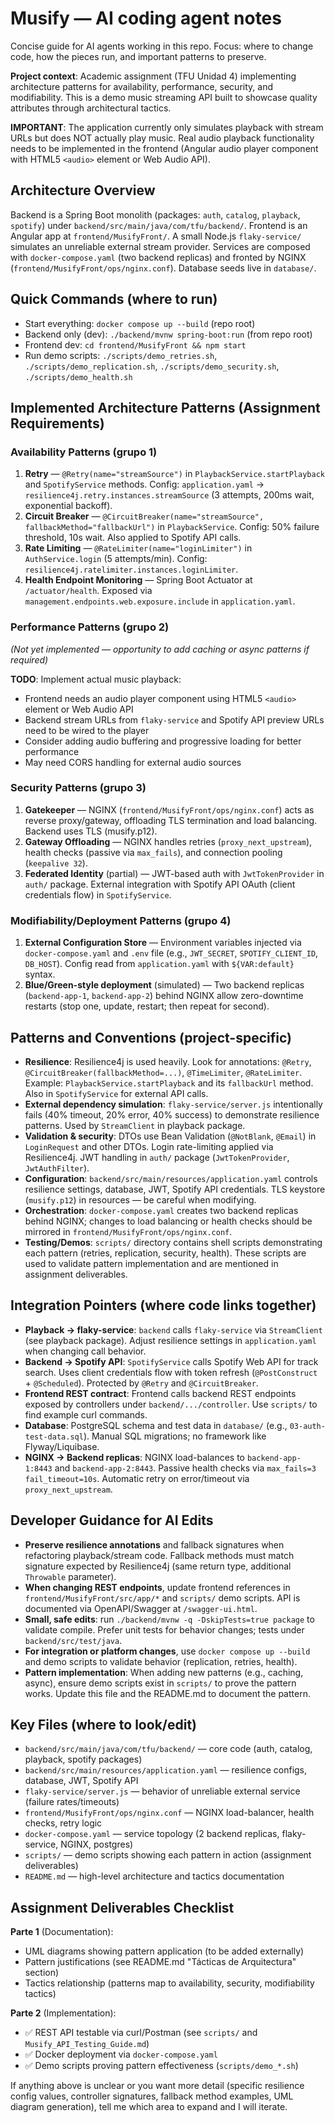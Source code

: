 # Musify — AI coding agent notes

Concise guide for AI agents working in this repo. Focus: where to change code, how the pieces run, and important patterns to preserve.

**Project context**: Academic assignment (TFU Unidad 4) implementing architecture patterns for availability, performance, security, and modifiability. This is a demo music streaming API built to showcase quality attributes through architectural tactics.

**IMPORTANT**: The application currently only simulates playback with stream URLs but does NOT actually play music. Real audio playback functionality needs to be implemented in the frontend (Angular audio player component with HTML5 `<audio>` element or Web Audio API).

## Architecture Overview

Backend is a Spring Boot monolith (packages: `auth`, `catalog`, `playback`, `spotify`) under `backend/src/main/java/com/tfu/backend/`. Frontend is an Angular app at `frontend/MusifyFront/`. A small Node.js `flaky-service/` simulates an unreliable external stream provider. Services are composed with `docker-compose.yaml` (two backend replicas) and fronted by NGINX (`frontend/MusifyFront/ops/nginx.conf`). Database seeds live in `database/`.

## Quick Commands (where to run)

- Start everything: `docker compose up --build` (repo root)
- Backend only (dev): `./backend/mvnw spring-boot:run` (from repo root)
- Frontend dev: `cd frontend/MusifyFront && npm start`
- Run demo scripts: `./scripts/demo_retries.sh`, `./scripts/demo_replication.sh`, `./scripts/demo_security.sh`, `./scripts/demo_health.sh`

## Implemented Architecture Patterns (Assignment Requirements)

### Availability Patterns (grupo 1)

1. **Retry** — `@Retry(name="streamSource")` in `PlaybackService.startPlayback` and `SpotifyService` methods. Config: `application.yaml` → `resilience4j.retry.instances.streamSource` (3 attempts, 200ms wait, exponential backoff).
2. **Circuit Breaker** — `@CircuitBreaker(name="streamSource", fallbackMethod="fallbackUrl")` in `PlaybackService`. Config: 50% failure threshold, 10s wait. Also applied to Spotify API calls.
3. **Rate Limiting** — `@RateLimiter(name="loginLimiter")` in `AuthService.login` (5 attempts/min). Config: `resilience4j.ratelimiter.instances.loginLimiter`.
4. **Health Endpoint Monitoring** — Spring Boot Actuator at `/actuator/health`. Exposed via `management.endpoints.web.exposure.include` in `application.yaml`.

### Performance Patterns (grupo 2)

_(Not yet implemented — opportunity to add caching or async patterns if required)_

**TODO**: Implement actual music playback:

- Frontend needs an audio player component using HTML5 `<audio>` element or Web Audio API
- Backend stream URLs from `flaky-service` and Spotify API preview URLs need to be wired to the player
- Consider adding audio buffering and progressive loading for better performance
- May need CORS handling for external audio sources

### Security Patterns (grupo 3)

1. **Gatekeeper** — NGINX (`frontend/MusifyFront/ops/nginx.conf`) acts as reverse proxy/gateway, offloading TLS termination and load balancing. Backend uses TLS (musify.p12).
2. **Gateway Offloading** — NGINX handles retries (`proxy_next_upstream`), health checks (passive via `max_fails`), and connection pooling (`keepalive 32`).
3. **Federated Identity** (partial) — JWT-based auth with `JwtTokenProvider` in `auth/` package. External integration with Spotify API OAuth (client credentials flow) in `SpotifyService`.

### Modifiability/Deployment Patterns (grupo 4)

1. **External Configuration Store** — Environment variables injected via `docker-compose.yaml` and `.env` file (e.g., `JWT_SECRET`, `SPOTIFY_CLIENT_ID`, `DB_HOST`). Config read from `application.yaml` with `${VAR:default}` syntax.
2. **Blue/Green-style deployment** (simulated) — Two backend replicas (`backend-app-1`, `backend-app-2`) behind NGINX allow zero-downtime restarts (stop one, update, restart; then repeat for second).

## Patterns and Conventions (project-specific)

- **Resilience**: Resilience4j is used heavily. Look for annotations: `@Retry`, `@CircuitBreaker(fallbackMethod=...)`, `@TimeLimiter`, `@RateLimiter`. Example: `PlaybackService.startPlayback` and its `fallbackUrl` method. Also in `SpotifyService` for external API calls.
- **External dependency simulation**: `flaky-service/server.js` intentionally fails (40% timeout, 20% error, 40% success) to demonstrate resilience patterns. Used by `StreamClient` in playback package.
- **Validation & security**: DTOs use Bean Validation (`@NotBlank`, `@Email`) in `LoginRequest` and other DTOs. Login rate-limiting applied via Resilience4j. JWT handling in `auth/` package (`JwtTokenProvider`, `JwtAuthFilter`).
- **Configuration**: `backend/src/main/resources/application.yaml` controls resilience settings, database, JWT, Spotify API credentials. TLS keystore (`musify.p12`) in resources — be careful when modifying.
- **Orchestration**: `docker-compose.yaml` creates two backend replicas behind NGINX; changes to load balancing or health checks should be mirrored in `frontend/MusifyFront/ops/nginx.conf`.
- **Testing/Demos**: `scripts/` directory contains shell scripts demonstrating each pattern (retries, replication, security, health). These scripts are used to validate pattern implementation and are mentioned in assignment deliverables.

## Integration Pointers (where code links together)

- **Playback → flaky-service**: `backend` calls `flaky-service` via `StreamClient` (see playback package). Adjust resilience settings in `application.yaml` when changing call behavior.
- **Backend → Spotify API**: `SpotifyService` calls Spotify Web API for track search. Uses client credentials flow with token refresh (`@PostConstruct` + `@Scheduled`). Protected by `@Retry` and `@CircuitBreaker`.
- **Frontend REST contract**: Frontend calls backend REST endpoints exposed by controllers under `backend/.../controller`. Use `scripts/` to find example curl commands.
- **Database**: PostgreSQL schema and test data in `database/` (e.g., `03-auth-test-data.sql`). Manual SQL migrations; no framework like Flyway/Liquibase.
- **NGINX → Backend replicas**: NGINX load-balances to `backend-app-1:8443` and `backend-app-2:8443`. Passive health checks via `max_fails=3 fail_timeout=10s`. Automatic retry on error/timeout via `proxy_next_upstream`.

## Developer Guidance for AI Edits

- **Preserve resilience annotations** and fallback signatures when refactoring playback/stream code. Fallback methods must match signature expected by Resilience4j (same return type, additional `Throwable` parameter).
- **When changing REST endpoints**, update frontend references in `frontend/MusifyFront/src/app/*` and `scripts/` demo scripts. API is documented via OpenAPI/Swagger at `/swagger-ui.html`.
- **Small, safe edits**: run `./backend/mvnw -q -DskipTests=true package` to validate compile. Prefer unit tests for behavior changes; tests under `backend/src/test/java`.
- **For integration or platform changes**, use `docker compose up --build` and demo scripts to validate behavior (replication, retries, health).
- **Pattern implementation**: When adding new patterns (e.g., caching, async), ensure demo scripts exist in `scripts/` to prove the pattern works. Update this file and the README.md to document the pattern.

## Key Files (where to look/edit)

- `backend/src/main/java/com/tfu/backend/` — core code (auth, catalog, playback, spotify packages)
- `backend/src/main/resources/application.yaml` — resilience configs, database, JWT, Spotify API
- `flaky-service/server.js` — behavior of unreliable external service (failure rates/timeouts)
- `frontend/MusifyFront/ops/nginx.conf` — NGINX load-balancer, health checks, retry logic
- `docker-compose.yaml` — service topology (2 backend replicas, flaky-service, NGINX, postgres)
- `scripts/` — demo scripts showing each pattern in action (assignment deliverables)
- `README.md` — high-level architecture and tactics documentation

## Assignment Deliverables Checklist

**Parte 1** (Documentation):

- UML diagrams showing pattern application (to be added externally)
- Pattern justifications (see README.md "Tácticas de Arquitectura" section)
- Tactics relationship (patterns map to availability, security, modifiability tactics)

**Parte 2** (Implementation):

- ✅ REST API testable via curl/Postman (see `scripts/` and `Musify_API_Testing_Guide.md`)
- ✅ Docker deployment via `docker-compose.yaml`
- ✅ Demo scripts proving pattern effectiveness (`scripts/demo_*.sh`)

If anything above is unclear or you want more detail (specific resilience config values, controller signatures, fallback method examples, UML diagram generation), tell me which area to expand and I will iterate.
